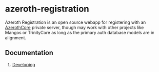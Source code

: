 # azeroth-registration

Azeroth Registration is an open source webapp for registering with an [AzerothCore](https://www.azerothcore.org/) private server, though may work with other projects like Mangos or TrinityCore as long as the primary auth database models are in alignment.

## Documentation

1. [Developing](./docs/DEVELOPING.md)